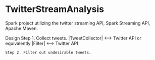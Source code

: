 # TwitterStreamAnalysis
Spark project utilizing the twitter streaming API, Spark Streaming API, Apache Maven.

Design
	Step 1. Collect tweets. 
		|TweetCollector| <--> Twitter API or equivalently
		|Filter| <--> Twitter API

	Step 2. Filter out undesirable tweets.
